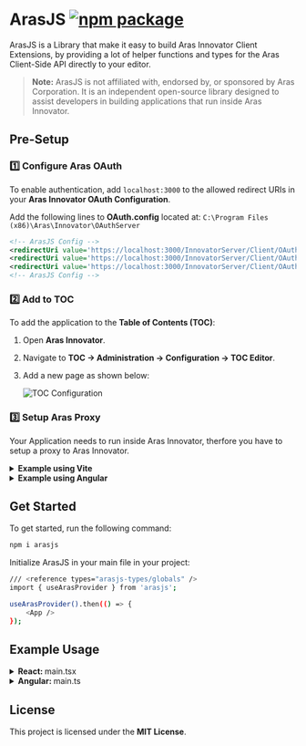 # ArasJS <a href="https://npmjs.com/package/arasjs"><img src="https://img.shields.io/npm/v/arasjs" alt="npm package"></a>

ArasJS is a Library that make it easy to build Aras Innovator Client Extensions, by providing a lot of helper functions and types for the Aras Client-Side API directly to your editor.

> **Note:**
> ArasJS is not affiliated with, endorsed by, or sponsored by Aras Corporation. It is an independent open-source library designed to assist developers in building applications that run inside Aras Innovator.

## Pre-Setup

### 1️⃣ Configure Aras OAuth

To enable authentication, add `localhost:3000` to the allowed redirect URIs in your **Aras Innovator OAuth Configuration**.

Add the following lines to **OAuth.config** located at:
`C:\Program Files (x86)\Aras\Innovator\OAuthServer`

```xml
<!-- ArasJS Config -->
<redirectUri value='https://localhost:3000/InnovatorServer/Client/OAuth/RedirectCallback' />
<redirectUri value='https://localhost:3000/InnovatorServer/Client/OAuth/SilentCallback' />
<redirectUri value='https://localhost:3000/InnovatorServer/Client/OAuth/PopupCallback' />
<!-- ArasJS Config -->
```

### 2️⃣ Add to TOC

To add the application to the **Table of Contents (TOC)**:

1. Open **Aras Innovator**.
2. Navigate to **TOC → Administration → Configuration → TOC Editor**.
3. Add a new page as shown below:

   ![TOC Configuration](https://github.com/EmilGramDK/arasjs/blob/bb682f1a580568618c196f178241d1baffa3cca8/toc.png)

### 3️⃣ Setup Aras Proxy

Your Application needs to run inside Aras Innovator, therfore you have to setup a proxy to Aras Innovator.

<details>
  <summary><b>Example using Vite</b></summary>

```typescript
// vite.config.ts
export default defineConfig({
  plugins: [],
  server: {
    port: 3000,
    open: "/innovatorserver/client", // automatically open aras
    proxy: {
      "/innovatorserver": {
        target: "https://aras.example.com/innovatorserver", // link to your innovator server
        secure: false,
        changeOrigin: false,
        rewrite: (path) => path.replace(/^\/innovatorserver/, ""),
      },
    },
  },
});
```

</details>

<details>
  <summary><b>Example using Angular</b></summary>

```typescript
// angular.json
"serve": {
    // other settings
    "options": {
        "proxyConfig": "proxy.conf.json"
    }
}

//proxy.conf.json
{
  "/innovatorserver": {
    "target": "https://aras.example.com/innovatorserver", // link to your innovator server
    "secure": false,
    "pathRewrite": {
      "^/innovatorserver": ""
    }
  }
}
```

</details>

## Get Started

To get started, run the following command:

```sh
npm i arasjs
```

Initialize ArasJS in your main file in your project:

```sh
/// <reference types="arasjs-types/globals" />
import { useArasProvider } from 'arasjs';

useArasProvider().then(() => {
    <App />
});
```

## Example Usage

<details>
  <summary><b>React: </b>main.tsx</summary>

```typescript
// main.tsx
/// <reference types="vite/client" />
/// <reference types="arasjs-types/globals" />

import "./app.css";
import { StrictMode } from "react";
import { createRoot } from "react-dom/client";
import { useArasProvider } from "arasjs";
import { App } from "./app";

useArasProvider().then(() => {
  createRoot(document.getElementById("root")!).render(
    <StrictMode>
      <App />
    </StrictMode>
  );
});
```

</details>

<details>
  <summary><b>Angular: </b>main.ts</summary>

```typescript
import { bootstrapApplication } from "@angular/platform-browser";
import { appConfig } from "./app/app.config";
import { AppComponent } from "./app/app.component";
import { useArasProvider } from "arasjs";

useArasProvider().then(() => {
  bootstrapApplication(AppComponent, appConfig);
});
```

</details>

## License

This project is licensed under the **MIT License**.
